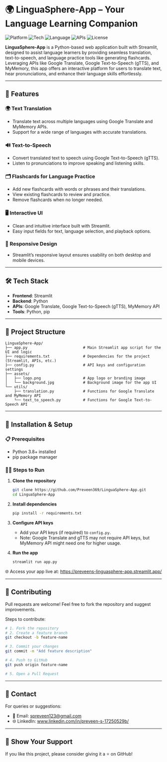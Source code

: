 # 🌍 LinguaSphere-App – Your Language Learning Companion

![Platform](https://img.shields.io/badge/Platform-Web-blue.svg)
![Tech](https://img.shields.io/badge/Frontend-Streamlit-orange.svg)
![Language](https://img.shields.io/badge/Language-Python-yellow.svg)
![APIs](https://img.shields.io/badge/APIs-GoogleTranslate%20%7C%20gTTS%20%7C%20MyMemory-green.svg)
![License](https://img.shields.io/badge/License-MIT-lightgrey.svg)

**LinguaSphere-App** is a Python-based web application built with Streamlit, designed to assist language learners by providing seamless translation, text-to-speech, and language practice tools like generating flashcards. Leveraging APIs like Google Translate, Google Text-to-Speech (gTTS), and MyMemory, this app offers an interactive platform for users to translate text, hear pronunciations, and enhance their language skills effortlessly.

---

## 🚀 Features

### 🌍 Text Translation

- Translate text across multiple languages using Google Translate and MyMemory APIs.
- Support for a wide range of languages with accurate translations.

### 🔊 Text-to-Speech

- Convert translated text to speech using Google Text-to-Speech (gTTS).
- Listen to pronunciations to improve speaking and listening skills.

### 🗂️ Flashcards for Language Practice
- Add new flashcards with words or phrases and their translations.  
- View existing flashcards to review and practice.  
- Remove flashcards when no longer needed.

### 🖥️ Interactive UI

- Clean and intuitive interface built with Streamlit.
- Easy input fields for text, language selection, and playback options.

### 📱 Responsive Design

- Streamlit’s responsive layout ensures usability on both desktop and mobile devices.

---

## 🛠️ Tech Stack

- **Frontend**: Streamlit
- **Backend**: Python
- **APIs**: Google Translate, Google Text-to-Speech (gTTS), MyMemory API
- **Tools**: Python, pip

---

## 📂 Project Structure

```
LinguaSphere-App/
├── app.py                         # Main Streamlit app script for the UI and logic
├── requirements.txt               # Dependencies for the project (Streamlit, APIs, etc.)
├── config.py                      # API keys and configuration settings
├── assets/
│   ├── logo.png                   # App logo or branding image
│   └── background.jpg             # Background image for the app UI
└── utils/
    ├── translation.py             # Functions for Google Translate and MyMemory API
    └── text_to_speech.py          # Functions for Google Text-to-Speech API
```

---

## 🧪 Installation & Setup

### 📋 Prerequisites

- Python 3.8+ installed
- pip package manager

### 🧑‍💻 Steps to Run

1. **Clone the repository**

   ```bash
   git clone https://github.com/Preveen369/LinguaSphere-App.git
   cd LinguaSphere-App
   ```

2. **Install dependencies**

   ```bash
   pip install -r requirements.txt
   ```

3. **Configure API keys**

   - Add your API keys (if required) to `config.py`.
   - Note: Google Translate and gTTS may not require API keys, but MyMemory API might need one for higher usage.

4. **Run the app**

   ```bash
   streamlit run app.py
   ```

🌐 Access your app live at: https://preveens-linguasphere-app.streamlit.app/

---

## 🤝 Contributing

Pull requests are welcome! Feel free to fork the repository and suggest improvements.

Steps to contribute:

```bash
# 1. Fork the repository
# 2. Create a feature branch
git checkout -b feature-name

# 3. Commit your changes
git commit -m "Add feature description"

# 4. Push to GitHub
git push origin feature-name

# 5. Open a Pull Request
```

---

## 📧 Contact

For queries or suggestions:

- 📩 Email: spreveen123@gmail.com
- 🌐 LinkedIn: www.linkedin.com/in/preveen-s-17250529b/

---

## 🌟 Show Your Support

If you like this project, please consider giving it a ⭐ on GitHub!
